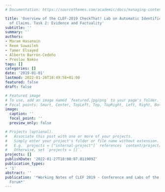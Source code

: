 ```yaml
---
# Documentation: https://sourcethemes.com/academic/docs/managing-content/

title: 'Overview of the CLEF-2019 CheckThat! Lab on Automatic Identification and Verification
  of Claims. Task 2: Evidence and Factuality'
subtitle: ''
summary: ''
authors:
- Maram Hasanain
- Reem Suwaileh
- Tamer Elsayed
- Alberto Barrón-Cedeño
- Preslav Nakov
tags: []
categories: []
date: '2019-01-01'
lastmod: 2022-01-26T18:49:58+01:00
featured: false
draft: false

# Featured image
# To use, add an image named `featured.jpg/png` to your page's folder.
# Focal points: Smart, Center, TopLeft, Top, TopRight, Left, Right, BottomLeft, Bottom, BottomRight.
image:
  caption: ''
  focal_point: ''
  preview_only: false

# Projects (optional).
#   Associate this post with one or more of your projects.
#   Simply enter your project's folder or file name without extension.
#   E.g. `projects = ["internal-project"]` references `content/project/deep-learning/index.md`.
#   Otherwise, set `projects = []`.
projects: []
publishDate: '2022-01-27T18:00:07.811909Z'
publication_types:
- '1'
abstract: ''
publication: '*Working Notes of CLEF 2019 - Conference and Labs of the Evaluation
  Forum*'
---
```

